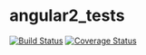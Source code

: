 # angular2_tests
[![Build Status](https://secure.travis-ci.org/wilsto/angular2_tests.png?branch=master)](https://travis-ci.org/wilsto/angular2_tests)
[![Coverage Status](https://coveralls.io/repos/wilsto/angular2_tests/badge.svg?branch=master)](https://coveralls.io/r/wilsto/angular2_tests/?branch=master)
